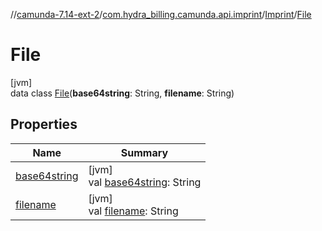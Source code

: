 //[camunda-7.14-ext-2](../../../../index.md)/[com.hydra_billing.camunda.api.imprint](../../index.md)/[Imprint](../index.md)/[File](index.md)

# File

[jvm]\
data class [File](index.md)(**base64string**: String, **filename**: String)

## Properties

| Name | Summary |
|---|---|
| [base64string](base64string.md) | [jvm]<br>val [base64string](base64string.md): String |
| [filename](filename.md) | [jvm]<br>val [filename](filename.md): String |
